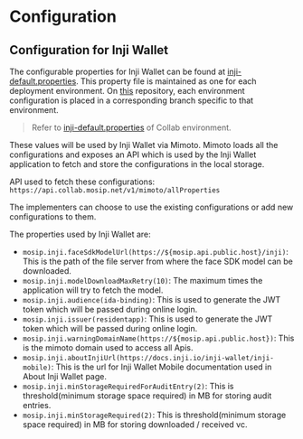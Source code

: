 # Configuration

## Configuration for Inji Wallet

The configurable properties for Inji Wallet can be found at [inji-default.properties](https://github.com/mosip/inji-config/blob/master/inji-default.properties). This property file is maintained as one for each deployment environment. On [this](https://github.com/mosip/inji-config) repository, each environment configuration is placed in a corresponding branch specific to that environment.

> Refer to [inji-default.properties](https://github.com/mosip/inji-config/blob/collab/inji-default.properties) of Collab environment.

These values will be used by Inji Wallet via Mimoto. Mimoto loads all the configurations and exposes an API which is used by the Inji Wallet application to fetch and store the configurations in the local storage.

API used to fetch these configurations: `https://api.collab.mosip.net/v1/mimoto/allProperties`

The implementers can choose to use the existing configurations or add new configurations to them.

The properties used by Inji Wallet are:

* `mosip.inji.faceSdkModelUrl(https://${mosip.api.public.host}/inji)`: This is the path of the file server from where the face SDK model can be downloaded.
* `mosip.inji.modelDownloadMaxRetry(10)`: The maximum times the application will try to fetch the model.
* `mosip.inji.audience(ida-binding)`: This is used to generate the JWT token which will be passed during online login.
* `mosip.inji.issuer(residentapp)`: This is used to generate the JWT token which will be passed during online login.
* `mosip.inji.warningDomainName(https://${mosip.api.public.host})`: This is the mimoto domain used to access all Apis.
* `mosip.inji.aboutInjiUrl(https://docs.inji.io/inji-wallet/inji-mobile)`: This is the url for Inji Wallet Mobile documentation used in About Inji Wallet page.
* `mosip.inji.minStorageRequiredForAuditEntry(2)`: This is threshold(minimum storage space required) in MB for storing audit entries.
* `mosip.inji.minStorageRequired(2)`: This is threshold(minimum storage space required) in MB for storing downloaded / received vc.
